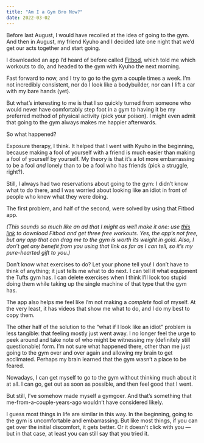 ```yaml
---
title: "Am I a Gym Bro Now?"
date: 2022-03-02
---
```


Before last August, I would have recoiled at the idea of going to the gym. And then in August, my friend Kyuho and I decided late one night that we’d get our acts together and start going.

I downloaded an app I’d heard of before called [Fitbod](https://fitbod.app.link/SrHUQJXDtib), which told me which workouts to do, and headed to the gym with Kyuho the next morning.

Fast forward to now, and I try to go to the gym a couple times a week. I’m not incredibly consistent, nor do I look like a bodybuilder, nor can I lift a car with my bare hands (yet).

But what’s interesting to me is that I so quickly turned from someone who would never have comfortably step foot in a gym to having it be my preferred method of physical activity (pick your poison). I might even admit that going to the gym always makes me happier afterwards.

So what happened?

Exposure therapy, I think. It helped that I went with Kyuho in the beginning, because making a fool of yourself with a friend is much easier than making a fool of yourself by yourself. My theory is that it’s a lot more embarrassing to be a fool _and_ lonely than to be a fool who has friends (pick a struggle, right?).

Still, I always had two reservations about going to the gym: I didn’t know what to do there, and I was worried about looking like an idiot in front of people who knew what they were doing.

The first problem, and half of the second, were solved by using that Fitbod app.

_(This sounds so much like an ad that I might as well make it one: use [this link](https://fitbod.app.link/SrHUQJXDtib) to download Fitbod and get three free workouts. Yes, the app’s not free, but any app that can drag me to the gym is worth its weight in gold. Also, I don’t get any benefit from you using that link as far as I can tell, so it’s my pure-hearted gift to you.)_

Don’t know what exercises to do? Let your phone tell you! I don’t have to think of anything; it just tells me what to do next. I can tell it what equipment the Tufts gym has. I can delete exercises when I think I’ll look too stupid doing them while taking up the single machine of that type that the gym has.

The app also helps me feel like I’m not making a _complete_ fool of myself. At the very least, it has videos that show me what to do, and I do my best to copy them.

The other half of the solution to the “what if I look like an idiot” problem is less tangible: that feeling mostly just went away. I no longer feel the urge to peek around and take note of who might be witnessing my (definitely still questionable) form. I’m not sure what happened there, other than me just going to the gym over and over again and allowing my brain to get acclimated. Perhaps my brain learned that the gym wasn’t a place to be feared.

Nowadays, I can get myself to go to the gym without thinking much about it at all. I can go, get out as soon as possible, and then feel good that I went.

But still, I’ve somehow made myself a gymgoer. And that’s something that me-from-a-couple-years-ago wouldn’t have considered likely.

I guess most things in life are similar in this way. In the beginning, going to the gym is uncomfortable and embarrassing. But like most things, if you can get over the initial discomfort, it gets better. Or it doesn’t click with you — but in that case, at least you can still say that you tried it.

